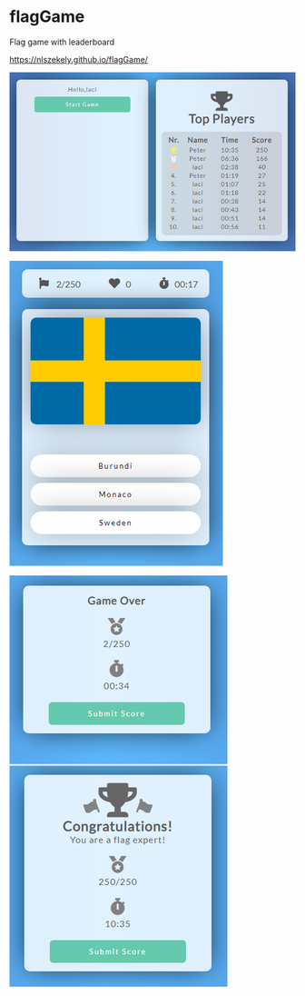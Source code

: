 # flagGame

Flag game with leaderboard

https://nlszekely.github.io/flagGame/

![Demo-Img](demo.PNG)

![Demo-Img](demo1.PNG)

![Demo-Img](demo2.PNG)![Demo-Img](demo3.png)
